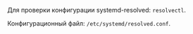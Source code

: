 Для проверки конфигурации systemd-resolved: `resolvectl`.

Конфигурационный файл: `/etc/systemd/resolved.conf`.
